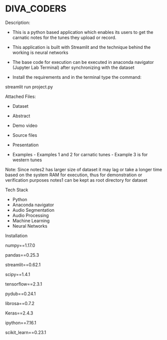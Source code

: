 # DIVA_CODERS

Description:

- This is a python based application which enables its users to get the carnatic notes for the tunes they upload or record.
- This application is built with Streamlit and the technique behind the working is neural networks 

- The base code for execution can be executed in anaconda navigator (Jupyter Lab Terminal) after synchronizing with the dataset 
- Install the requirements and in the terminal type the command:

streamlit run project.py

Attached Files: 

- Dataset 

- Abstract

- Demo video 

- Source files

- Presentation

- Examples
      - Examples 1 and 2 for carnatic tunes
      - Example 3 is for western tunes

Note: Since notes2 has larger size of dataset it may lag or take a longer time based on the system RAM for execution, thus for demonstration or verification purposes notes1 can be kept as root directory for dataset

Tech Stack

- Python 
- Anaconda navigator 
- Audio Segmentation
- Audio Processing
- Machine Learning
- Neural Networks

Installation 

numpy==1.17.0

pandas==0.25.3

streamlit==0.62.1

scipy==1.4.1

tensorflow==2.3.1

pydub==0.24.1

librosa==0.7.2

Keras==2.4.3

ipython==7.16.1

scikit_learn==0.23.1


